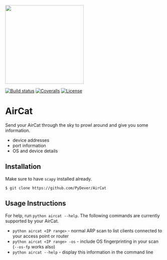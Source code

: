 
<img src="https://github.com/PyDever/AirCat/blob/master/img/3c%20(1).png" width="250">

 [![Build status](https://ci.appveyor.com/api/projects/status/pjxh5g91jpbh7t84?svg=true)](https://ci.appveyor.com/project/tygerbytes/resourcefitness) 
[![Coveralls](https://coveralls.io/repos/github/tygerbytes/ResourceFitness/badge.svg?branch=master)](https://coveralls.io/github/tygerbytes/ResourceFitness?branch=master) 
[![License](https://img.shields.io/badge/License-BSD%202--Clause-orange.svg)](https://opensource.org/licenses/BSD-2-Clause)
<br>

# AirCat
Send your AirCat through the sky to prowl around 
and give you some information. 

* device addresses
* port information
* OS and device details

## Installation 
Make sure to have `scapy` installed already.
```shell
$ git clone https://github.com/PyDever/AirCat
```

## Usage Instructions
For help, run `python aircat --help`. The following commands
are currently supported by your AirCat.

* `python aircat <IP range>` - normal ARP scan to list clients connected to your access point or router
* `python aircat <IP range> -os` - include OS fingerprinting in your scan (`--os-fp` works also)
* `python aircat --help` - display this information in the command line

